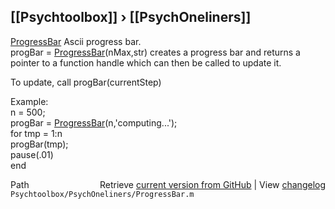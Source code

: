 ## [[Psychtoolbox]] &#8250; [[PsychOneliners]]

[ProgressBar](ProgressBar)    Ascii progress bar.  
   progBar = [ProgressBar](ProgressBar)(nMax,str) creates a progress bar and returns a  
   pointer to a function handle which can then be called to update it.  
  
   To update, call progBar(currentStep)  
  
   Example:  
      n = 500;  
      progBar = [ProgressBar](ProgressBar)(n,'computing...');  
      for tmp = 1:n  
        progBar(tmp);  
        pause(.01)  
      end  




<div class="code_header" style="text-align:right;">
  <span style="float:left;">Path&nbsp;&nbsp;</span> <span class="counter">Retrieve <a href=
  "https://raw.github.com/Psychtoolbox-3/Psychtoolbox-3/beta/Psychtoolbox/PsychOneliners/ProgressBar.m">current version from GitHub</a> | View <a href=
  "https://github.com/Psychtoolbox-3/Psychtoolbox-3/commits/beta/Psychtoolbox/PsychOneliners/ProgressBar.m">changelog</a></span>
</div>
<div class="code">
  <code>Psychtoolbox/PsychOneliners/ProgressBar.m</code>
</div>


